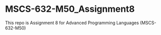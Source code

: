 # MSCS-632-M50_Assignment8
This repo is Assignment 8 for Advanced Programming Languages (MSCS-632-M50)
